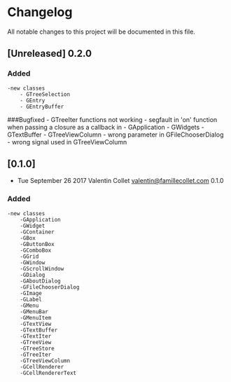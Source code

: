 # Changelog
All notable changes to this project will be documented in this file.

## [Unreleased] 0.2.0
### Added
	-new classes
		- GTreeSelection
		- GEntry
		- GEntryBuffer
###Bugfixed
	- GTreeIter functions not working
	- segfault in 'on' function when passing a closure as a callback in
		- GApplication
		- GWidgets
		- GTextBuffer
		- GTreeViewColumn
	- wrong parameter in GFileChooserDialog
	- wrong signal used in GTreeViewColumn
## [0.1.0]
* Tue September 26 2017 Valentin Collet <valentin@famillecollet.com> 0.1.0
### Added
	-new classes
		-GApplication
		-GWidget
		-GContainer
		-GBox
		-GButtonBox
		-GComboBox
		-GGrid
		-GWindow
		-GScrollWindow
		-GDialog
		-GAboutDialog
		-GFileChooserDialog
		-GImage
		-GLabel
		-GMenu
		-GMenuBar
		-GMenuItem
		-GTextView
		-GTextBuffer
		-GTextIter
		-GTreeView
		-GTreeStore
		-GTreeIter
		-GTreeViewColumn
		-GCellRenderer
		-GCellRendererText
		

